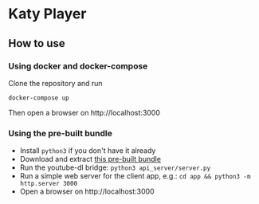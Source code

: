 # Katy Player

## How to use

### Using docker and docker-compose
Clone the repository and run
```
docker-compose up
```
Then open a browser on http://localhost:3000

### Using the pre-built bundle
* Install `python3` if you don't have it already
* Download and extract [this pre-built bundle](/)
* Run the youtube-dl bridge: `python3 api_server/server.py`
* Run a simple web server for the client app, e.g.: `cd app && python3 -m http.server 3000`
* Open a browser on http://localhost:3000
